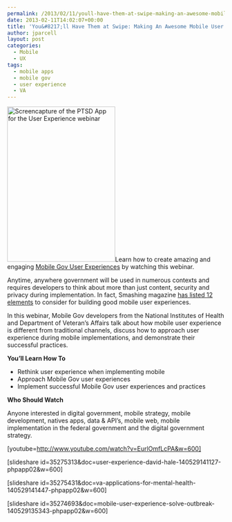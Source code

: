 ```yaml
---
permalink: /2013/02/11/youll-have-them-at-swipe-making-an-awesome-mobile-user-experience-webinar/
date: 2013-02-11T14:02:07+00:00
title: 'You&#8217;ll Have Them at Swipe: Making An Awesome Mobile User Experience Webinar'
author: jparcell
layout: post
categories:
  - Mobile
  - UX
tags:
  - mobile apps
  - mobile gov
  - user experience
  - VA
---
```


[<img class="alignright size-full wp-image-165421" src="https://s3.amazonaws.com/sitesusa/wp-content/uploads/sites/212/2013/02/250-x-359-PTSD-App-User-Experience-webinar.jpg" alt="Screencapture of the PTSD App for the User Experience webinar" width="250" height="359" />](https://sites.usa.gov/howtomobile/files/2011/05/PTSD_App.jpg)Learn how to create amazing and engaging [Mobile Gov User Experiences](https://www.digitalgov.gov/2014/01/20/mobile-gov-user-experience-resources-and-design-tools/ "Mobile Gov User Experience Resources and Design Tools") by watching this webinar.

Anytime, anywhere government will be used in numerous contexts and requires developers to think about more than just content, security and privacy during implementation. In fact, Smashing magazine [has listed 12 elements](http://mobile.smashingmagazine.com/2012/07/12/elements-mobile-user-experience/) to consider for building good mobile user experiences.

In this webinar, Mobile Gov developers from the National Institutes of Health and Department of Veteran&#8217;s Affairs talk about how mobile user experience is different from traditional channels, discuss how to approach user experience during mobile implementations, and demonstrate their successful practices.

**You&#8217;ll Learn How To**

  * Rethink user experience when implementing mobile
  * Approach Mobile Gov user experiences
  * Implement successful Mobile Gov user experiences and practices

**Who Should Watch**

Anyone interested in digital government, mobile strategy, mobile development, natives apps, data & API’s, mobile web, mobile implementation in the federal government and the digital government strategy.

[youtube=http://www.youtube.com/watch?v=EurlOmfLcPA&w=600]

[slideshare id=35275313&doc=user-experience-david-hale-140529141127-phpapp02&w=600]

[slideshare id=35275431&doc=va-applications-for-mental-health-140529141447-phpapp02&w=600]

[slideshare id=35274693&doc=mobile-user-experience-solve-outbreak-140529135343-phpapp02&w=600]

&nbsp;